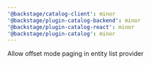 ```yaml
---
'@backstage/catalog-client': minor
'@backstage/plugin-catalog-backend': minor
'@backstage/plugin-catalog-react': minor
'@backstage/plugin-catalog': minor
---
```


Allow offset mode paging in entity list provider
